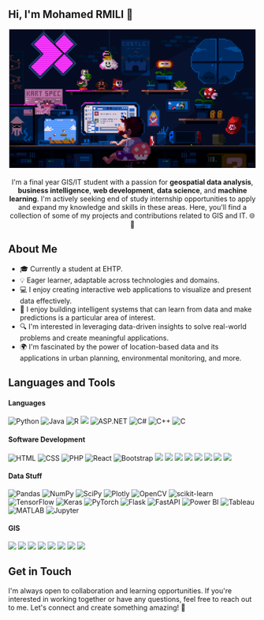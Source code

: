 ## Hi, I'm Mohamed RMILI 👋

<p align="center" >
    <img width="500" src="https://github.com/ill11umi/ill11umi/blob/main/225813708-98b745f2-7d22-48cf-9150-083f1b00d6c9.gif"/> <br>
    <br>
I'm a final year GIS/IT student with a passion for <b>geospatial data analysis</b>, <b>business intelligence</b>, <b>web development</b>, <b>data science</b>, and <b>machine learning</b>. 
I'm actively seeking end of study internship opportunities to apply and expand my knowledge and skills in these areas. Here, you'll find a collection of some of my projects and contributions related to GIS and IT. 🌐💼
</p>

## About Me

- 🎓 Currently a student at EHTP.
- 💡 Eager learner, adaptable across technologies and domains.
- 💻 I enjoy creating interactive web applications to visualize and present data effectively.
- 🤖 I enjoy building intelligent systems that can learn from data and make predictions is a particular area of interest.
- 🔍 I'm interested in leveraging data-driven insights to solve real-world problems and create meaningful applications.
- 🌍 I'm fascinated by the power of location-based data and its applications in urban planning, environmental monitoring, and more.


## Languages and Tools
<p>
<h4>Languages</h4>


<img alt="Python" src="https://img.shields.io/badge/Python-000.svg?logo=python&style=for-the-badge"/> <img alt="Java" src="https://img.shields.io/badge/Java-000.svg?logo=java&style=for-the-badge&logoColor=ed8b00"/> <img alt="R" src="https://img.shields.io/badge/R-000.svg?logo=r&style=for-the-badge&logoColor=blue"/> <img src="https://img.shields.io/badge/JS-000.svg?style=for-the-badge&logo=javascript"/> <img alt="ASP.NET" src="https://img.shields.io/badge/ASP.NET-000.svg?logo=.net&style=for-the-badge"/> <img alt="C#" src="https://img.shields.io/badge/C%23-000.svg?logo=c-sharp&style=for-the-badge"/> <img alt="C++" src="https://img.shields.io/badge/C%2B%2B-000.svg?logo=c%2B%2B&style=for-the-badge&logoColor=2a518c"/> <img alt="C" src="https://img.shields.io/badge/C-000.svg?style=for-the-badge"/> 

<h4>Software Development </h4>

<img alt="HTML" src="https://img.shields.io/badge/HTML-000.svg?logo=html5&style=for-the-badge"/> <img alt="CSS" src="https://img.shields.io/badge/CSS-000.svg?logo=css3&style=for-the-badge"/> <img alt="PHP" src="https://img.shields.io/badge/PHP-000.svg?logo=php&style=for-the-badge"/> <img alt="React" src="https://img.shields.io/badge/React-000.svg?logo=react&style=for-the-badge"/> <img alt="Bootstrap" src="https://img.shields.io/badge/Bootstrap-000.svg?logo=bootstrap&style=for-the-badge"/> <img src="https://img.shields.io/badge/Spring-000.svg?style=for-the-badge&logo=spring"/> <img src="https://img.shields.io/badge/JEE-000.svg?style=for-the-badge&logo=java-ee"/> <img src="https://img.shields.io/badge/Angular-000.svg?style=for-the-badge&logo=angular&logoColor=DD0031"/> <img src="https://img.shields.io/badge/Leaflet-000.svg?style=for-the-badge&logo=leaflet"/> <img src="https://img.shields.io/badge/MySQL-000.svg?style=for-the-badge&logo=mysql"/> <img src="https://img.shields.io/badge/PostgreSQL-000.svg?style=for-the-badge&logo=postgresql"/> <img src="https://img.shields.io/badge/Oracle-000.svg?style=for-the-badge&logo=oracle"/> <img src="https://img.shields.io/badge/SQL%20Server-000.svg?style=for-the-badge&logo=microsoft-sql-server"/>
<br>
<h4>Data Stuff</h4> 

<img src="https://img.shields.io/badge/pandas-000.svg?style=for-the-badge&logo=pandas&logoColor=150455" alt="Pandas"> <img src="https://img.shields.io/badge/numpy-000.svg?style=for-the-badge&logo=numpy" alt="NumPy"> <img src="https://img.shields.io/badge/scipy-000.svg?style=for-the-badge&logo=scipy" alt="SciPy"> <img src="https://img.shields.io/badge/plotly-000.svg?style=for-the-badge&logo=plotly&logoColor=3f4f75" alt="Plotly"> <img src="https://img.shields.io/badge/opencv-000.svg?style=for-the-badge&logo=opencv" alt="OpenCV"> <img src="https://img.shields.io/badge/scikit-learn-000.svg?style=for-the-badge&logo=scikit-learn" alt="scikit-learn"> 
<img src="https://img.shields.io/badge/tensorflow-000.svg?style=for-the-badge&logo=tensorflow" alt="TensorFlow"> <img src="https://img.shields.io/badge/keras-000.svg?style=for-the-badge&logo=keras&logoColor=red" alt="Keras"> <img src="https://img.shields.io/badge/pytorch-000.svg?style=for-the-badge&logo=pytorch" alt="PyTorch"> <img src="https://img.shields.io/badge/flask-000.svg?style=for-the-badge&logo=flask" alt="Flask"> <img src="https://img.shields.io/badge/fastapi-000.svg?style=for-the-badge&logo=fastapi" alt="FastAPI">
<img src="https://img.shields.io/badge/Power%20BI-000.svg?style=for-the-badge&logo=power-bi" alt="Power BI"> <img src="https://img.shields.io/badge/Tableau-000.svg?style=for-the-badge&logo=tableau" alt="Tableau"> <img src="https://img.shields.io/badge/MATLAB-000.svg?style=for-the-badge&logo=matlab" alt="MATLAB"> <img src="https://img.shields.io/badge/jupyter-000.svg?style=for-the-badge&logo=jupyter" alt="Jupyter">

<h4>GIS</h4>

<img src="https://img.shields.io/badge/ArcGIS-000.svg?style=for-the-badge&logo=arcgis"/> <img src="https://img.shields.io/badge/ArcGIS%20Server-000.svg?style=for-the-badge&logo=arcgis"/> <img src="https://img.shields.io/badge/QGIS-000.svg?style=for-the-badge&logo=qgis"/> <img src="https://img.shields.io/badge/AutoCAD-000.svg?style=for-the-badge&logo=autocad"/> <img src="https://img.shields.io/badge/Illustrator-000.svg?style=for-the-badge&logo=adobe-illustrator"/>
<img src="https://img.shields.io/badge/GeoPandas-000.svg?style=for-the-badge&logo=geopandas"/> <img src="https://img.shields.io/badge/Folium-000.svg?style=for-the-badge&logo=folium"/> <img src="https://img.shields.io/badge/Leaflet-000.svg?style=for-the-badge&logo=leaflet"/>


## Get in Touch

I'm always open to collaboration and learning opportunities. If you're interested in working together or have any questions, feel free to reach out to me. Let's connect and create something amazing! 🚀




